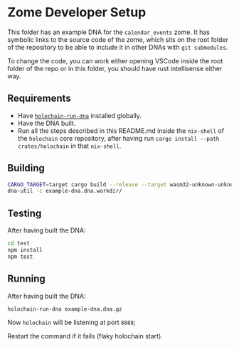 # Zome Developer Setup

This folder has an example DNA for the `calendar_events` zome. It has symbolic links to the source code of the zome, which sits on the root folder of the repository to be able to include it in other DNAs with `git submodules`.

To change the code, you can work either opening VSCode inside the root folder of the repo or in this folder, you should have rust intellisense either way.

## Requirements

- Have [`holochain-run-dna`](https://www.npmjs.com/package/@holochain-open-dev/holochain-run-dna) installed globally.
- Have the DNA built.
- Run all the steps described in this README.md inside the `nix-shell` of the `holochain` core repository, after having run `cargo install --path crates/holochain` in that `nix-shell`.

## Building

```bash
CARGO_TARGET=target cargo build --release --target wasm32-unknown-unknown
dna-util -c example-dna.dna.workdir/
```

## Testing

After having built the DNA:

```bash
cd test
npm install
npm test
```

## Running

After having built the DNA:

```bash
holochain-run-dna example-dna.dna.gz
```

Now `holochain` will be listening at port `8888`;

Restart the command if it fails (flaky holochain start).
